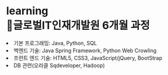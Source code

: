 <h1>
  <strong>     learning<br>
  👋글로벌IT인재개발원 6개월 과정<br>
</h1>
  </strong>
<li>기본 프로그래밍: Java, Python, SQL<br>
<li>백엔드 기술: Java Spring Framework, Python Web Crowling<br>
<li>프런트 엔드 기술: HTML5, CSS3, JavaScript/jQuery, BootStrap<br>
<li>DB 관련(오라클 Sqdeveloper, Hadoop)<br>

